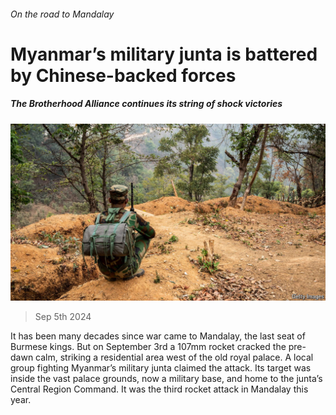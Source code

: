 ###### On the road to Mandalay

# Myanmar’s military junta is battered by Chinese-backed forces 

##### The Brotherhood Alliance continues its string of shock victories 

![image](images/20240907_ASP002.jpg) 

> Sep 5th 2024 

It has been many decades since war came to Mandalay, the last seat of Burmese kings. But on September 3rd a 107mm rocket cracked the pre-dawn calm, striking a residential area west of the old royal palace. A local group fighting Myanmar’s military junta claimed the attack. Its target was inside the vast palace grounds, now a military base, and home to the junta’s Central Region Command. It was the third rocket attack in Mandalay this year. 

